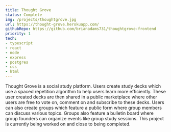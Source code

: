 ```yaml
---
title: Thought Grove
status: Complete
img: /projects/thoughtgrove.jpg
url: https://thought-grove.herokuapp.com/
githubRepo: https://github.com/brianadams731/thoughtgrove-frontend
priority: 1
tech:
- typescript
- react
- node
- express
- postgres
- css
- html
---
```

Thought Grove is a social study platform. Users create study decks which use a spaced repetition algorithm to help users learn more efficiently. These user created decks are then shared in a public marketplace where other users are free to vote on, comment on and subscribe to these decks. Users can also create groups which feature a public form where group members can discuss various topics. Groups also feature a bulletin board where group founders can organize events like group study sessions. This project is currently being worked on and close to being completed.
